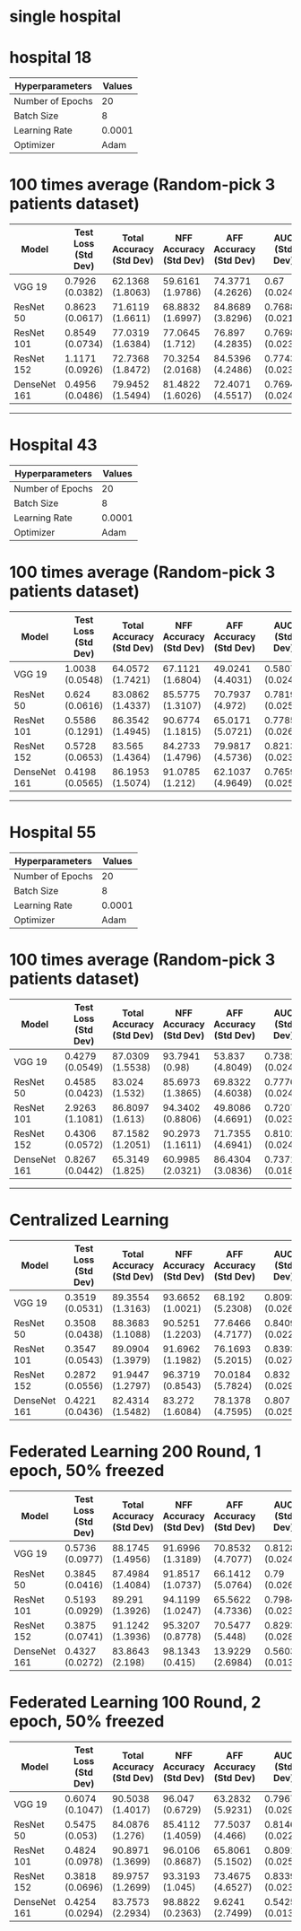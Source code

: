 # single hospital

# hospital 18
| Hyperparameters  | Values      |
|------------------|-------------|
| Number of Epochs | 20          |
| Batch Size       | 8           |
| Learning Rate    | 0.0001      |
| Optimizer        | Adam        |

# 100 times average (Random-pick 3 patients dataset)
| Model         | Test Loss (Std Dev) | Total Accuracy (Std Dev) | NFF Accuracy (Std Dev) | AFF Accuracy (Std Dev) | AUC (Std Dev) |
|---------------|----------------------|--------------------------|------------------------|------------------------|---------------|
| VGG 19        | 0.7926 (0.0382)      | 62.1368 (1.8063)         | 59.6161 (1.9786)       | 74.3771 (4.2626)       | 0.67 (0.0244)  |
| ResNet 50     | 0.8623 (0.0617)      | 71.6119 (1.6611)         | 68.8832 (1.6997)       | 84.8689 (3.8296)       | 0.7688 (0.0215)|
| ResNet 101    | 0.8549 (0.0734)      | 77.0319 (1.6384)         | 77.0645 (1.712)        | 76.897 (4.2835)        | 0.7698 (0.0238)|
| ResNet 152    | 1.1171 (0.0926)      | 72.7368 (1.8472)         | 70.3254 (2.0168)       | 84.5396 (4.2486)       | 0.7743 (0.0239)|
| DenseNet 161  | 0.4956 (0.0486)      | 79.9452 (1.5494)         | 81.4822 (1.6026)       | 72.4071 (4.5517)       | 0.7694 (0.0243)|

---

# Hospital 43
| Hyperparameters  | Values      |
|------------------|-------------|
| Number of Epochs | 20          |
| Batch Size       | 8           |
| Learning Rate    | 0.0001      |
| Optimizer        | Adam        |

# 100 times average (Random-pick 3 patients dataset)

| Model        | Test Loss (Std Dev) | Total Accuracy (Std Dev) | NFF Accuracy (Std Dev) | AFF Accuracy (Std Dev) | AUC (Std Dev) |
|--------------|----------------------|--------------------------|------------------------|------------------------|---------------|
| VGG 19       | 1.0038 (0.0548)      | 64.0572 (1.7421)         | 67.1121 (1.6804)       | 49.0241 (4.4031)       | 0.5807 (0.024) |
| ResNet 50    | 0.624 (0.0616)       | 83.0862 (1.4337)         | 85.5775 (1.3107)       | 70.7937 (4.972)        | 0.7819 (0.0257) |
| ResNet 101   | 0.5586 (0.1291)      | 86.3542 (1.4945)         | 90.6774 (1.1815)       | 65.0171 (5.0721)       | 0.7785 (0.0267) |
| ResNet 152   | 0.5728 (0.0653)      | 83.565 (1.4364)          | 84.2733 (1.4796)       | 79.9817 (4.5736)       | 0.8213 (0.0238) |
| DenseNet 161 | 0.4198 (0.0565)      | 86.1953 (1.5074)         | 91.0785 (1.212)        | 62.1037 (4.9649)       | 0.7659 (0.0256) |

---

# Hospital 55
| Hyperparameters  | Values      |
|------------------|-------------|
| Number of Epochs | 20          |
| Batch Size       | 8           |
| Learning Rate    | 0.0001      |
| Optimizer        | Adam        |

# 100 times average (Random-pick 3 patients dataset)

| Model        | Test Loss (Std Dev) | Total Accuracy (Std Dev) | NFF Accuracy (Std Dev) | AFF Accuracy (Std Dev) | AUC (Std Dev) |
|--------------|----------------------|--------------------------|------------------------|------------------------|---------------|
| VGG 19       | 0.4279 (0.0549)      | 87.0309 (1.5538)         | 93.7941 (0.98)         | 53.837 (4.8049)        | 0.7382 (0.0243) |
| ResNet 50    | 0.4585 (0.0423)      | 83.024 (1.532)           | 85.6973 (1.3865)       | 69.8322 (4.6038)       | 0.7776 (0.0243) |
| ResNet 101   | 2.9263 (1.1081)      | 86.8097 (1.613)          | 94.3402 (0.8806)       | 49.8086 (4.6691)       | 0.7207 (0.0236) |
| ResNet 152   | 0.4306 (0.0572)      | 87.1582 (1.2051)         | 90.2973 (1.1611)       | 71.7355 (4.6941)       | 0.8102 (0.0245) |
| DenseNet 161 | 0.8267 (0.0442)      | 65.3149 (1.825)          | 60.9985 (2.0321)       | 86.4304 (3.0836)      | 0.7371 (0.018)  |

----

# Centralized Learning

| Model        | Test Loss (Std Dev) | Total Accuracy (Std Dev) | NFF Accuracy (Std Dev) | AFF Accuracy (Std Dev) | AUC (Std Dev) |
|--------------|----------------------|--------------------------|------------------------|------------------------|---------------|
| VGG 19       | 0.3519 (0.0531)      | 89.3554 (1.3163)         | 93.6652 (1.0021)       | 68.192 (5.2308)        | 0.8093 (0.026) |
| ResNet 50    | 0.3508 (0.0438)      | 88.3683 (1.1088)         | 90.5251 (1.2203)       | 77.6466 (4.7177)       | 0.8409 (0.0227) |
| ResNet 101   | 0.3547 (0.0543)      | 89.0904 (1.3979)         | 91.6962 (1.1982)       | 76.1693 (5.2015)       | 0.8393 (0.0271) |
| ResNet 152   | 0.2872 (0.0556)      | 91.9447 (1.2797)         | 96.3719 (0.8543)       | 70.0184 (5.7824)       | 0.832 (0.0291) |
| DenseNet 161 | 0.4221 (0.0436)      | 82.4314 (1.5482)         | 83.272 (1.6084)        | 78.1378 (4.7595)       | 0.807 (0.025)  |


# Federated Learning 200 Round, 1 epoch, 50% freezed
| Model        | Test Loss (Std Dev) | Total Accuracy (Std Dev) | NFF Accuracy (Std Dev) | AFF Accuracy (Std Dev) | AUC (Std Dev) |
|--------------|----------------------|--------------------------|------------------------|------------------------|---------------|
| VGG 19       | 0.5736 (0.0977)      | 88.1745 (1.4956)         | 91.6996 (1.3189)       | 70.8532 (4.7077)       | 0.8128 (0.0245) |
| ResNet 50    | 0.3845 (0.0416)      | 87.4984 (1.4084)         | 91.8517 (1.0737)       | 66.1412 (5.0764)       | 0.79 (0.0263)   |
| ResNet 101   | 0.5193 (0.0929)      | 89.291 (1.3926)          | 94.1199 (1.0247)       | 65.5622 (4.7336)       | 0.7984 (0.0239) |
| ResNet 152   | 0.3875 (0.0741)      | 91.1242 (1.3936)         | 95.3207 (0.8778)       | 70.5477 (5.448)        | 0.8293 (0.0281) |
| DenseNet 161 | 0.4327 (0.0272)      | 83.8643 (2.198)          | 98.1343 (0.415)        | 13.9229 (2.6984)       | 0.5603 (0.0139) |

# Federated Learning 100 Round, 2 epoch, 50% freezed

| Model         | Test Loss (Std Dev) | Total Accuracy (Std Dev) | NFF Accuracy (Std Dev) | AFF Accuracy (Std Dev) | AUC (Std Dev) |
|---------------|----------------------|--------------------------|------------------------|------------------------|---------------|
| VGG 19        | 0.6074 (0.1047)      | 90.5038 (1.4017)         | 96.047 (0.6729)        | 63.2832 (5.9231)       | 0.7967 (0.0298) |
| ResNet 50     | 0.5475 (0.053)        | 84.0876 (1.276)          | 85.4112 (1.4059)       | 77.5037 (4.466)        | 0.8146 (0.0226) |
| ResNet 101    | 0.4824 (0.0978)      | 90.8971 (1.3699)         | 96.0106 (0.8687)       | 65.8061 (5.1502)       | 0.8091 (0.0258) |
| ResNet 152    | 0.3818 (0.0696)      | 89.9757 (1.2699)         | 93.3193 (1.045)        | 73.4675 (4.6527)       | 0.8339 (0.0237) |
| DenseNet 161  | 0.4254 (0.0294)      | 83.7573 (2.2934)         | 98.8822 (0.2363)       | 9.6241 (2.7499)        | 0.5425 (0.0137) |
